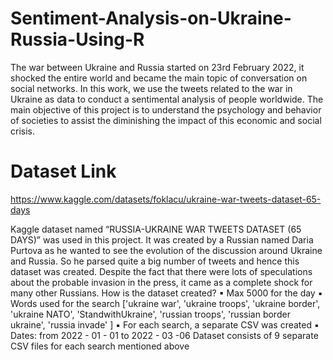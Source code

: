 # Sentiment-Analysis-on-Ukraine-Russia-Using-R
The war between Ukraine and Russia started on 23rd February 2022, it shocked the
entire world and became the main topic of conversation on social networks. In this
work, we use the tweets related to the war in Ukraine as data to conduct a sentimental
analysis of people worldwide. The main objective of this project is to understand the
psychology and behavior of societies to assist the diminishing the impact of this
economic and social crisis. 

# Dataset Link
https://www.kaggle.com/datasets/foklacu/ukraine-war-tweets-dataset-65-days

Kaggle dataset named “RUSSIA-UKRAINE WAR TWEETS DATASET (65
DAYS)” was used in this project. It was created by a Russian named Daria Purtova
as he wanted to see the evolution of the discussion around Ukraine and Russia. So
he parsed quite a big number of tweets and hence this dataset was created. Despite
the fact that there were lots of speculations about the probable invasion in the press,
it came as a complete shock for many other Russians.
How is the dataset created?
▪ Max 5000 for the day
▪ Words used for the search ['ukraine war', 'ukraine troops', 'ukraine border',
'ukraine NATO', 'StandwithUkraine', 'russian troops', 'russian border
ukraine', 'russia invade' ]
▪ For each search, a separate CSV was created
▪ Dates: from 2022 - 01 - 01 to 2022 - 03 -06
Dataset consists of 9 separate CSV files for each search mentioned above
